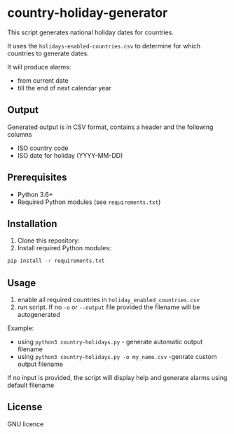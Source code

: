 # country-holiday-generator

This script generates national holiday dates for countries.

It uses the `holidays-enabled-countries.csv` to determine for which countries to generate dates.

It will produce alarms:

- from current date
- till the end of next calendar year


## Output

Generated output is in CSV format, contains a header and the following columns

- ISO country code
- ISO date for holiday (YYYY-MM-DD)

## Prerequisites

- Python 3.6+
- Required Python modules (see `requirements.txt`)

## Installation

1. Clone this repository:
2. Install required Python modules:

```bash
pip install -r requirements.txt
```

## Usage

1. enable all required countries in `holiday_enabled_countries.csv`
2. run script. If no `-o` or `--output` file provided the filename will be autogenerated

Example:

- using `python3 country-holidays.py` - generate automatic output filename
- using `python3 country-holidays.py -o my_name.csv` -genrate custom output filename

If no input is provided, the script will display help and generate alarms using default filename

## License

GNU licence
